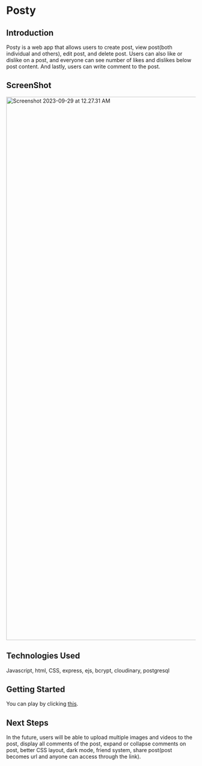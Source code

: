 # Posty
## Introduction
Posty is a web app that allows users to create post, view post(both individual and others), edit post, and delete post. Users can also like or dislike on a post, and everyone can see number of likes and dislikes below post content. And lastly, users can write comment to the post. 

## ScreenShot
<img width="1440" alt="Screenshot 2023-09-29 at 12.27.31 AM" src="https://res.cloudinary.com/dpokug3s4/image/upload/v1695944887/file-upload/erkawz8n4bx6eiqrea1a.png">


## Technologies Used
Javascript, html, CSS, express, ejs, bcrypt, cloudinary, postgresql


## Getting Started
You can play by clicking [this](https://posty-ci7a.onrender.com).

## Next Steps
In the future, users will be able to upload multiple images and videos to the post, display all comments of the post, expand or collapse comments on post, better CSS layout, dark mode, friend system, share post(post becomes url and anyone can access through the link).